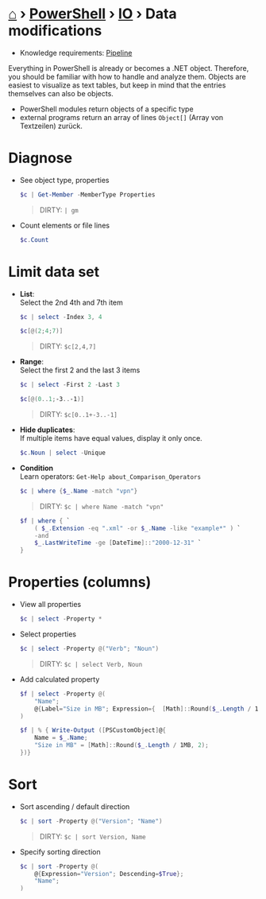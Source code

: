 # [⌂](../../README.md) › [PowerShell](../../README.md) › [IO](io.md) › Data modifications

- Knowledge requirements: [Pipeline](https://docs.microsoft.com/en-us/powershell/module/microsoft.powershell.core/about/about_pipelines)

Everything in PowerShell is already or becomes a .NET object. Therefore, you should be familiar with how to handle and analyze them. Objects are easiest to visualize as text tables, but keep in mind that the entries themselves can also be objects.

- PowerShell modules return objects of a specific type
- external programs return an array of lines `Object[]`  (Array von Textzeilen) zurück.


# Diagnose

- See object type, properties
	```powershell
	$c | Get-Member -MemberType Properties
	```
	> DIRTY: `| gm`

- Count elements or file lines
	```powershell
	$c.Count
	```


# Limit data set

- **List**:  
  Select the 2nd 4th and 7th item
	```powershell
	$c | select -Index 3, 4
	```
	```powershell
	$c[@(2;4;7)]
	```
	> DIRTY: `$c[2,4,7]`

- **Range**:  
  Select the first 2 and the last 3 items
	```powershell
	$c | select -First 2 -Last 3
	```
	```powershell
	$c[@(0..1;-3..-1)]
	```
	> DIRTY: `$c[0..1+-3..-1]`

- **Hide duplicates**:  
	If multiple items have equal values, display it only once.
	```powershell
	$c.Noun | select -Unique
	```

- **Condition**  
  Learn operators: `Get-Help about_Comparison_Operators`
	```powershell
	$c | where {$_.Name -match "vpn"}
	```
	> DIRTY: `$c | where Name -match "vpn"`

	``` powershell
	$f | where { `
		( $_.Extension -eq ".xml" -or $_.Name -like "example*" ) `
		-and 
		$_.LastWriteTime -ge [DateTime]::"2000-12-31" `
	}
	```


# Properties (columns)

- View all properties
	```powershell
	$c | select -Property *
	```

- Select properties
	```powershell
	$c | select -Property @("Verb"; "Noun")
	```
	> DIRTY: `$c | select Verb, Noun`

- Add calculated property
	```powershell
	$f | select -Property @(
		"Name";
		@{Label="Size in MB"; Expression={  [Math]::Round($_.Length / 1MB, 2)  }};
	)
	```
	```powershell
	$f | % { Write-Output ([PSCustomObject]@{
		Name = $_.Name;
		"Size in MB" = [Math]::Round($_.Length / 1MB, 2);
  	})}
	```


# Sort

- Sort ascending / default direction
	```powershell
	$c | sort -Property @("Version"; "Name")
	```
	> DIRTY: `$c | sort Version, Name`

- Specify sorting direction
	```powershell
	$c | sort -Property @(
		@{Expression="Version"; Descending=$True};
		"Name";
	)
	```